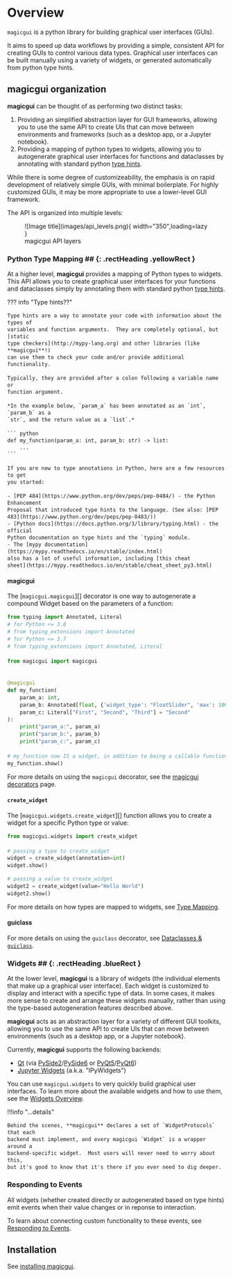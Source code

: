 # Overview

`magicgui` is a python library for building graphical user interfaces (GUIs).

It aims to speed up data workflows by providing a simple, consistent API for
creating GUIs to control various data types.  Graphical user interfaces can
be built manually using a variety of widgets, or generated automatically from
python type hints.

## magicgui organization

**magicgui** can be thought of as performing two distinct tasks:

1. Providing an simplified abstraction layer for GUI frameworks, allowing you to
   use the same API to create UIs that can move between environments and
   frameworks (such as a desktop app, or a Jupyter notebook).
2. Providing a mapping of python types to widgets, allowing you to autogenerate
   graphical user interfaces for functions and dataclasses by annotating with
   standard python [type hints](https://peps.python.org/pep-0484/).

While there is some degree of customizeability, the emphasis is on rapid
development of relatively simple GUIs, with minimal boilerplate.  For highly
customized GUIs, it may be more appropriate to use a lower-level GUI framework.

The API is organized into multiple levels:

<figure markdown>
  ![Image title](images/api_levels.png){ width="350",loading=lazy }
  <figcaption>magicgui API layers</figcaption>
</figure>

### Python Type Mapping ## {: .rectHeading .yellowRect }

At a higher level, **magicgui** provides a mapping of Python types to widgets.
This API allows you to create graphical user interfaces for your functions and
dataclasses simply by annotating them with standard python
[type hints](https://peps.python.org/pep-0484/).

??? info "Type hints??"

    Type hints are a way to annotate your code with information about the types of
    variables and function arguments.  They are completely optional, but [static
    type checkers](http://mypy-lang.org) and other libraries (like **magicgui**!)
    can use them to check your code and/or provide additional functionality.

    Typically, they are provided after a colon following a variable name or
    function argument.

    *In the example below, `param_a` has been annotated as an `int`, `param_b` as a
    `str`, and the return value as a `list`.*

    ``` python
    def my_function(param_a: int, param_b: str) -> list:
        ...
    ```

    If you are new to type annotations in Python, here are a few resources to get
    you started:

    - [PEP 484](https://www.python.org/dev/peps/pep-0484/) - the Python Enhancement
    Proposal that introduced type hints to the language. (See also: [PEP
    483](https://www.python.org/dev/peps/pep-0483/))
    - [Python docs](https://docs.python.org/3/library/typing.html) - the official
    Python documentation on type hints and the `typing` module.
    - The [mypy documentation](https://mypy.readthedocs.io/en/stable/index.html)
    also has a lot of useful information, including [this cheat
    sheet](https://mypy.readthedocs.io/en/stable/cheat_sheet_py3.html)

#### magicgui

The [`magicgui.magicgui`][] decorator is one way to
autogenerate a compound Widget based on the parameters of a function:

```python
from typing import Annotated, Literal
# for Python <= 3.8
# from typing_extensions import Annotated
# for Python <= 3.7
# from typing_extensions import Annotated, Literal

from magicgui import magicgui


@magicgui
def my_function(
    param_a: int,
    param_b: Annotated[float, {'widget_type': "FloatSlider", 'max': 100}] = 42,
    param_c: Literal["First", "Second", "Third"] = "Second"
):
    print("param_a:", param_a)
    print("param_b:", param_b)
    print("param_c:", param_c)

# my_function now IS a widget, in addition to being a callable function
my_function.show()
```

For more details on using the `magicgui` decorator, see the [magicgui
decorators](decorators.md) page.

#### `create_widget`

The [`magicgui.widgets.create_widget`][] function allows you to create a
widget for a specific Python type or value:

```python
from magicgui.widgets import create_widget

# passing a type to create_widget
widget = create_widget(annotation=int)
widget.show()
```

```python
# passing a value to create_widget
widget2 = create_widget(value="Hello World")
widget2.show()
```

For more details on how types are mapped to widgets, see
[Type Mapping](type_map.md).

#### guiclass

For more details on using the `guiclass` decorator, see [Dataclasses & `guiclass`](dataclasses.md).

### Widgets ## {: .rectHeading .blueRect }

At the lower level, **magicgui** is a library of widgets (the individual
elements that make up a graphical user interface). Each widget is customized to
display and interact with a specific type of data.  In some cases, it makes more
sense to create and arrange these widgets manually, rather than using the type-based
autogeneration features described above.

**magicgui** acts as an abstraction layer for a variety of different GUI
toolkits, allowing you to use the same API to create UIs that can move between
environments (such as a desktop app, or a Jupyter notebook).

Currently, **magicgui** supports the following backends:

- [Qt](https://www.qt.io/) (via
  [PySide2](https://pypi.org/project/PySide2/)/[PySide6](https://pypi.org/project/PySide6/)
  or
  [PyQt5](https://pypi.org/project/PyQt5/)/[PyQt6](https://pypi.org/project/PyQt6/))
- [Jupyter Widgets](https://ipywidgets.readthedocs.io/en/latest/) (a.k.a.
  "IPyWidgets")


You can use `magicgui.widgets` to very quickly build graphical user interfaces.
To learn more about the available widgets and how to use them, see the
[Widgets Overview](widgets_overview.md).

!!!info "...details"

    Behind the scenes, **magicgui** declares a set of `WidgetProtocols` that each
    backend must implement, and every magicgui `Widget` is a wrapper around a
    backend-specific widget.  Most users will never need to worry about this,
    but it's good to know that it's there if you ever need to dig deeper.

### Responding to Events

All widgets (whether created directly or autogenerated based on type hints)
emit events when their value changes or in reponse to interaction.

To learn about connecting custom functionality to these events,
see [Responding to Events](events.md).

## Installation

See [installing magicgui](installation.md).
